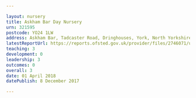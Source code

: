```yaml
---

layout: nursery
title: Askham Bar Day Nursery
urn: 321595
postcode: YO24 1LW
address: Askham Bar, Tadcaster Road, Dringhouses, York, North Yorkshire, YO24 1LW
latestReportUrl: https://reports.ofsted.gov.uk/provider/files/2746071/urn/321595.pdf
teaching: 3
development: 0
leadership: 3
outcomes: 0
overall: 3
date: 01 April 2018 
datePublish: 8 December 2017

---
```

